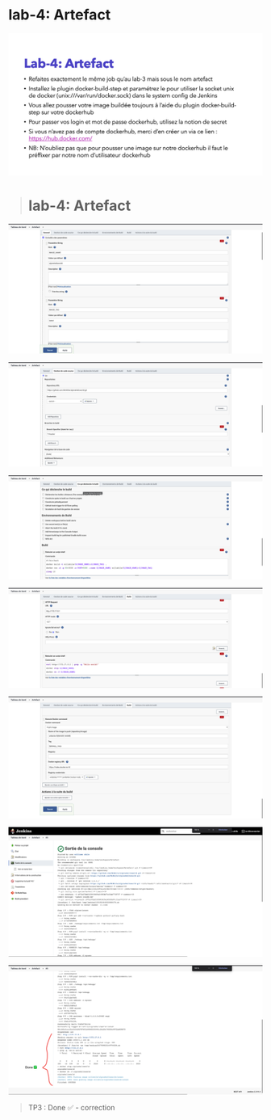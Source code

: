 # lab-4: Artefact


![alt text](https://github.com/MrAhile/BootCamp-DevOps-eazytraining/blob/main/Jenkins/lab-4/TP4.png)
> # lab-4: Artefact 

![alt text](https://github.com/MrAhile/BootCamp-DevOps-eazytraining/blob/main/Jenkins/lab-4/c1.png)


![alt text](https://github.com/MrAhile/BootCamp-DevOps-eazytraining/blob/main/Jenkins/lab-4/c2.png)


![alt text](https://github.com/MrAhile/BootCamp-DevOps-eazytraining/blob/main/Jenkins/lab-4/c3.png)


![alt text](https://github.com/MrAhile/BootCamp-DevOps-eazytraining/blob/main/Jenkins/lab-4/c4.png)

![alt text](https://github.com/MrAhile/BootCamp-DevOps-eazytraining/blob/main/Jenkins/lab-4/c5.png)

![alt text](https://github.com/MrAhile/BootCamp-DevOps-eazytraining/blob/main/Jenkins/lab-4/c6.png)

![alt text](https://github.com/MrAhile/BootCamp-DevOps-eazytraining/blob/main/Jenkins/lab-4/c7.png)

> TP3 : Done ✅ - correction